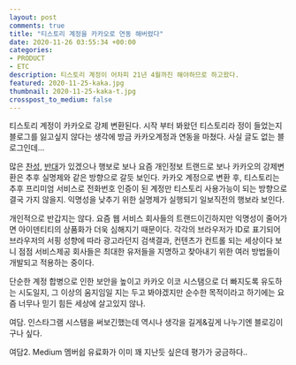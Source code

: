 ```yaml
---
layout: post
comments: true
title: "티스토리 계정을 카카오로 연동 해버렸다"
date: 2020-11-26 03:55:34 +00:00
categories:
- PRODUCT
- ETC
description: 티스토리 계정이 어차피 21년 4월까진 해야하므로 하고왔다.
featured: 2020-11-25-kaka.jpg
thumbnail: 2020-11-25-kaka-t.jpg
crosspost_to_medium: false
---
```


티스토리 계정이 카카오로 강제 변환된다.  시작 부터 봐왔던 티스토리라 정이 들었는지 블로그를 잃고싶지 않다는 생각에 방금 카카오계정과 연동을 마쳤다.  사실 글도 없는 블로그인데...  

많은 [찬성](https://jimnong.tistory.com/1129), [반대](https://photohistory.tistory.com/19382)가 있겠으나 행보로 보나 요즘 개인정보 트랜드로 보나 카카오의 강제변환은 추후 실명제와 같은 방향으로 갈듯 보인다.  카카오 계정으로 변환 후, 티스토리는 추후 프리미엄 서비스로 전화번호 인증이 된 계정만 티스토리 사용가능이 되는 방향으로 결국 가지 않을지.  익명성을 낮추기 위한 실명제가 실행되기 일보직전의 행보라 보인다. 

개인적으로 반갑지는 않다.  요즘 웹 서비스 회사들의 트랜드이긴하지만 익명성이 줄어가면 아이덴티티의 상품화가 더욱 심해지기 때문이다.  각각의 브라우저가 ID로 표기되어 브라우저의 서핑 성향에 따라 광고라던지 검색결과, 컨텐츠가 컨트롤 되는 세상이다 보니 점점 서비스제공 회사들은 최대한 유저들을 지명하고 찾아내기 위한 여러 방법들이 개발되고 적용하는 중이다.

단순한 계정 합병으로 인한 보안을 높이고 카카오 이코 시스탬으로 더 빠지도록 유도하는 시도일지, 그 이상의 움지임일 지는 두고 봐야겠지만 순수한 목적이라고 하기에는 요즘 너무나 믿기 힘든 세상에 살고있지 않나.

여담.  인스타그램 시스탬을 써보긴했는데 역시나 생각을 길게&깊게 나누기엔 블로깅이구나 싶다.

여담2. Medium 멤버쉽 유료화가 이미 꽤 지난듯 싶은데 평가가 궁금하다..




